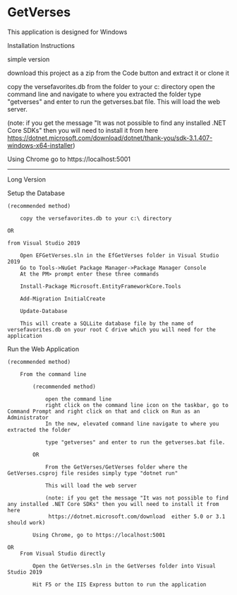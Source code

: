 # GetVerses

This application is designed for Windows

Installation Instructions

simple version

download this project as a zip from the Code button and extract it or clone it

copy the versefavorites.db from the folder to your c: directory
open the command line and navigate to where you extracted the folder
type "getverses" and enter to run the getverses.bat file.  This will load the web server.

(note: if you get the message "It was not possible to find any installed .NET Core SDKs" then you will need to install it from here
 https://dotnet.microsoft.com/download/dotnet/thank-you/sdk-3.1.407-windows-x64-installer)

Using Chrome go to https://localhost:5001



---
Long Version

Setup the Database 

	(recommended method)
	
		copy the versefavorites.db to your c:\ directory

	OR 
	
	from Visual Studio 2019

		Open EFGetVerses.sln in the EfGetVerses folder in Visual Studio 2019
		Go to Tools->NuGet Package Manager->Package Manager Console
		At the PM> prompt enter these three commands

		Install-Package Microsoft.EntityFrameworkCore.Tools

		Add-Migration InitialCreate

		Update-Database

		This will create a SQLLite database file by the name of versefavorites.db on your root C drive which you will need for the application


Run the Web Application


	(recommended method)

		From the command line 
		
			(recommended method)

				open the command line 
				right click on the command line icon on the taskbar, go to Command Prompt and right click on that and click on Run as an Administrator
				In the new, elevated command line navigate to where you extracted the folder
						
				type "getverses" and enter to run the getverses.bat file.

			OR

				From the GetVerses/GetVerses folder where the GetVerses.csproj file resides simply type "dotnet run"
				
				This will load the web server

				(note: if you get the message "It was not possible to find any installed .NET Core SDKs" then you will need to install it from here
				 https://dotnet.microsoft.com/download  either 5.0 or 3.1 should work)

			Using Chrome, go to https://localhost:5001

	OR
		From Visual Studio directly

			Open the GetVerses.sln in the GetVerses folder into Visual Studio 2019

			Hit F5 or the IIS Express button to run the application


